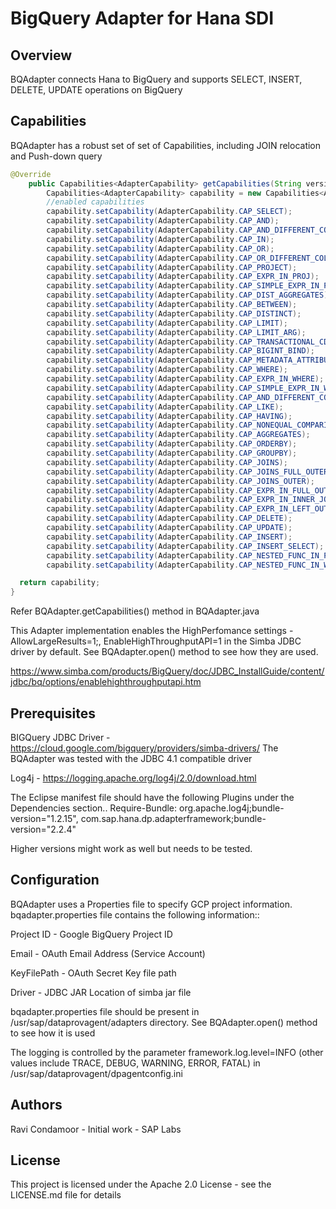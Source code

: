# BigQuery Adapter for Hana SDI

## Overview

BQAdapter connects Hana to BigQuery and supports SELECT, INSERT, DELETE, UPDATE operations on BigQuery


## Capabilities
BQAdapter has a robust set of set of Capabilities, including JOIN relocation and Push-down query

```java
@Override
	public Capabilities<AdapterCapability> getCapabilities(String version) throws AdapterException {
		Capabilities<AdapterCapability> capability = new Capabilities<AdapterCapability>();
		//enabled capabilities
		capability.setCapability(AdapterCapability.CAP_SELECT);
		capability.setCapability(AdapterCapability.CAP_AND);
		capability.setCapability(AdapterCapability.CAP_AND_DIFFERENT_COLUMNS);
		capability.setCapability(AdapterCapability.CAP_IN);
		capability.setCapability(AdapterCapability.CAP_OR);
		capability.setCapability(AdapterCapability.CAP_OR_DIFFERENT_COLUMNS);
		capability.setCapability(AdapterCapability.CAP_PROJECT);
		capability.setCapability(AdapterCapability.CAP_EXPR_IN_PROJ);
		capability.setCapability(AdapterCapability.CAP_SIMPLE_EXPR_IN_PROJ);
		capability.setCapability(AdapterCapability.CAP_DIST_AGGREGATES);
		capability.setCapability(AdapterCapability.CAP_BETWEEN);
		capability.setCapability(AdapterCapability.CAP_DISTINCT);
		capability.setCapability(AdapterCapability.CAP_LIMIT);
		capability.setCapability(AdapterCapability.CAP_LIMIT_ARG);
		capability.setCapability(AdapterCapability.CAP_TRANSACTIONAL_CDC);
		capability.setCapability(AdapterCapability.CAP_BIGINT_BIND);
		capability.setCapability(AdapterCapability.CAP_METADATA_ATTRIBUTE);
		capability.setCapability(AdapterCapability.CAP_WHERE);
		capability.setCapability(AdapterCapability.CAP_EXPR_IN_WHERE);
		capability.setCapability(AdapterCapability.CAP_SIMPLE_EXPR_IN_WHERE);
		capability.setCapability(AdapterCapability.CAP_AND_DIFFERENT_COLUMNS);
		capability.setCapability(AdapterCapability.CAP_LIKE);
		capability.setCapability(AdapterCapability.CAP_HAVING);
		capability.setCapability(AdapterCapability.CAP_NONEQUAL_COMPARISON);
		capability.setCapability(AdapterCapability.CAP_AGGREGATES);
		capability.setCapability(AdapterCapability.CAP_ORDERBY);
		capability.setCapability(AdapterCapability.CAP_GROUPBY);
		capability.setCapability(AdapterCapability.CAP_JOINS);
		capability.setCapability(AdapterCapability.CAP_JOINS_FULL_OUTER);
		capability.setCapability(AdapterCapability.CAP_JOINS_OUTER);
		capability.setCapability(AdapterCapability.CAP_EXPR_IN_FULL_OUTER_JOIN);
		capability.setCapability(AdapterCapability.CAP_EXPR_IN_INNER_JOIN);
		capability.setCapability(AdapterCapability.CAP_EXPR_IN_LEFT_OUTER_JOIN);
		capability.setCapability(AdapterCapability.CAP_DELETE);
		capability.setCapability(AdapterCapability.CAP_UPDATE);
		capability.setCapability(AdapterCapability.CAP_INSERT);
		capability.setCapability(AdapterCapability.CAP_INSERT_SELECT);
		capability.setCapability(AdapterCapability.CAP_NESTED_FUNC_IN_PROJ);
		capability.setCapability(AdapterCapability.CAP_NESTED_FUNC_IN_WHERE);

  return capability;
}
```

Refer BQAdapter.getCapabilities() method in BQAdapter.java

This Adapter implementation enables the HighPerfomance settings - AllowLargeResults=1;, EnableHighThroughputAPI=1 in the Simba JDBC driver by default. See BQAdapter.open() method to see how they are used. 

https://www.simba.com/products/BigQuery/doc/JDBC_InstallGuide/content/jdbc/bq/options/enablehighthroughputapi.htm

   



## Prerequisites
BIGQuery JDBC Driver - https://cloud.google.com/bigquery/providers/simba-drivers/
The BQAdapter was tested with the JDBC 4.1 compatible driver

Log4j - https://logging.apache.org/log4j/2.0/download.html

The Eclipse manifest file should have the following Plugins under the Dependencies section..
Require-Bundle: org.apache.log4j;bundle-version="1.2.15",
 com.sap.hana.dp.adapterframework;bundle-version="2.2.4"

Higher versions might work as well but needs to be tested.


## Configuration

BQAdapter uses a Properties file to specify GCP project information.
bqadapter.properties file contains the following information::

Project ID - Google BigQuery Project ID

Email - OAuth Email Address (Service Account)

KeyFilePath - OAuth Secret Key file path

Driver - JDBC JAR Location of simba jar file

bqadapter.properties file should be present in /usr/sap/dataprovagent/adapters directory. 
See BQAdapter.open() method to see how it is used

The logging is controlled by the parameter 
framework.log.level=INFO  (other values include TRACE, DEBUG, WARNING, ERROR, FATAL) in /usr/sap/dataprovagent/dpagentconfig.ini


## Authors
Ravi Condamoor - Initial work - SAP Labs

## License
This project is licensed under the  Apache 2.0 License - see the LICENSE.md file for details



